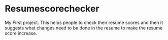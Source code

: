 # Resumescorechecker
My First project.
This helps people to check their resume scores and then it suggests what changes need to be done in the resume to make the resume score increase.
